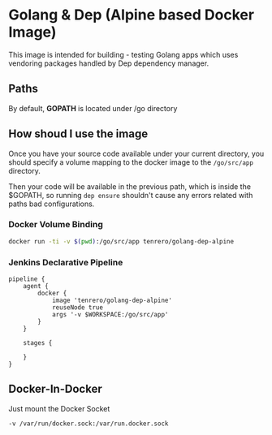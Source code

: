 # Golang & Dep (Alpine based Docker Image)

This image is intended for building - testing Golang apps which uses vendoring packages handled by Dep dependency manager.

## Paths

By default, **GOPATH** is located under /go directory

## How shoud I use the image

Once you have your source code available under your current directory, you should specify a volume mapping to the docker image to the `/go/src/app` directory.

Then your code will be available in the previous path, which is inside the $GOPATH, so running `dep ensure` shouldn't cause any errors related with paths bad configurations.

### Docker Volume Binding

```bash
docker run -ti -v $(pwd):/go/src/app tenrero/golang-dep-alpine
```

### Jenkins Declarative Pipeline

```Jenkinsfile
pipeline {
    agent {
        docker {
            image 'tenrero/golang-dep-alpine'
            reuseNode true
            args '-v $WORKSPACE:/go/src/app'
        }
    }

    stages {

    }
}
```

## Docker-In-Docker

Just mount the Docker Socket

`-v /var/run/docker.sock:/var/run.docker.sock`
